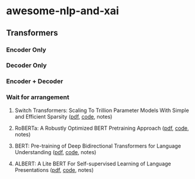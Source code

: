# awesome-nlp-and-xai

## Transformers

### Encoder Only

### Decoder Only

### Encoder + Decoder

### Wait for arrangement

1. Switch Transformers: Scaling To Trillion Parameter Models With Simple and Efficient Sparsity ([pdf](https://arxiv.org/pdf/2101.03961.pdf), [code](https://github.com/lab-ml/nn/tree/master/labml_nn/transformers/switch), notes)

2. RoBERTa: A Robustly Optimized BERT Pretraining Approach ([pdf](https://arxiv.org/pdf/1907.11692.pdf), [code](https://github.com/pytorch/fairseq/blob/master/examples/roberta/README.md), notes)

3. BERT: Pre-training of Deep Bidirectional Transformers for Language Understanding ([pdf](https://arxiv.org/pdf/1810.04805.pdf), [code](https://github.com/google-research/bert), notes)

4. ALBERT: A Lite BERT For Self-supervised Learning of Language Presentations ([pdf](https://arxiv.org/pdf/1909.11942.pdf), [code](https://github.com/google-research/ALBERT), notes)
